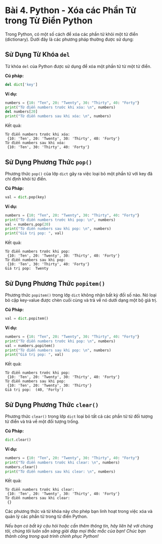 # Bài 4. Python - Xóa các Phần Tử trong Từ Điển Python

Trong Python, có một số cách để xóa các phần tử khỏi một từ điển (dictionary). Dưới đây là các phương pháp thường được sử dụng:

## Sử Dụng Từ Khóa `del`

Từ khóa `del` của Python được sử dụng để xóa một phần tử từ một từ điển.

**Cú pháp:**
```python
del dict['key']
```

**Ví dụ:**
```python
numbers = {10: "Ten", 20: "Twenty", 30: "Thirty", 40: "Forty"}
print("Từ điển numbers trước khi xóa: \n", numbers)
del numbers[20]
print("Từ điển numbers sau khi xóa: \n", numbers)
```

Kết quả:
```
Từ điển numbers trước khi xóa:
 {10: 'Ten', 20: 'Twenty', 30: 'Thirty', 40: 'Forty'}
Từ điển numbers sau khi xóa:
 {10: 'Ten', 30: 'Thirty', 40: 'Forty'}
```

## Sử Dụng Phương Thức `pop()`

Phương thức `pop()` của lớp `dict` gây ra việc loại bỏ một phần tử với key đã chỉ định khỏi từ điển.

**Cú Pháp:**
```python
val = dict.pop(key)
```

**Ví dụ:**
```python
numbers = {10: "Ten", 20: "Twenty", 30: "Thirty", 40: "Forty"}
print("Từ điển numbers trước khi pop: \n", numbers)
val = numbers.pop(20)
print("Từ điển numbers sau khi pop: \n", numbers)
print("Giá trị pop: ", val)
```

Kết quả:
```
Từ điển numbers trước khi pop: 
 {10: 'Ten', 20: 'Twenty', 30: 'Thirty', 40: 'Forty'}
Từ điển numbers sau khi pop: 
 {10: 'Ten', 30: 'Thirty', 40: 'Forty'}
Giá trị pop:  Twenty
```

## Sử Dụng Phương Thức `popitem()`

Phương thức `popitem()` trong lớp `dict` không nhận bất kỳ đối số nào. Nó loại bỏ cặp key-value được chèn cuối cùng và trả về nó dưới dạng một bộ giá trị.

**Cú Pháp:**
```python
val = dict.popitem()
```

**Ví dụ:**
```python
numbers = {10: "Ten", 20: "Twenty", 30: "Thirty", 40: "Forty"}
print("Từ điển numbers trước khi pop: \n", numbers)
val = numbers.popitem()
print("Từ điển numbers sau khi pop: \n", numbers)
print("Giá trị pop: ", val)
```

Kết quả:
```
Từ điển numbers trước khi pop: 
 {10: 'Ten', 20: 'Twenty', 30: 'Thirty', 40: 'Forty'}
Từ điển numbers sau khi pop: 
 {10: 'Ten', 20: 'Twenty', 30: 'Thirty'}
Giá trị pop:  (40, 'Forty')
```

## Sử Dụng Phương Thức `clear()`

Phương thức `clear()` trong lớp `dict` loại bỏ tất cả các phần tử từ đối tượng từ điển và trả về một đối tượng trống.

**Cú Pháp:**
```python
dict.clear()
```

**Ví dụ:**
```python
numbers = {10: "Ten", 20: "Twenty", 30: "Thirty", 40: "Forty"}
print("Từ điển numbers trước khi clear: \n", numbers)
numbers.clear()
print("Từ điển numbers sau khi clear: \n", numbers)
```

Kết quả:
```
Từ điển numbers trước khi clear: 
 {10: 'Ten', 20: 'Twenty', 30: 'Thirty', 40: 'Forty'}
Từ điển numbers sau khi clear: 
 {}
```

Các phương thức và từ khóa này cho phép bạn linh hoạt trong việc xóa và quản lý các phần tử trong từ điển Python.

*Nếu bạn có bất kỳ câu hỏi hoặc cần thêm thông tin, hãy liên hệ với chúng tôi, chúng tôi luôn sẵn sàng giải đáp mọi thắc mắc của bạn! Chúc bạn thành công trong quá trình chinh phục Python!*